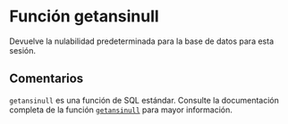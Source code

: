 ﻿---
SidebarGroup: "Funciones de sistema"
Autogenerated: true
---

# Función  getansinull

Devuelve la nulabilidad predeterminada para la base de datos para esta sesión.

## Comentarios 

`getansinull` es una función de SQL estándar. Consulte la documentación completa de la función [`getansinull`](https://learn.microsoft.com/es-es/sql/t-sql/functions/getansinull-transact-sql) para mayor información.
